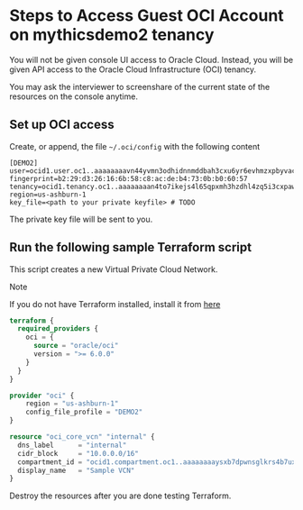 # Steps to Access Guest OCI Account on mythicsdemo2 tenancy

You will not be given console UI access to Oracle Cloud. Instead, you will be given API access to the Oracle Cloud Infrastructure (OCI) tenancy.

You may ask the interviewer to screenshare of the current state of the resources on the console anytime.

## Set up OCI access

Create, or append, the file `~/.oci/config` with the following content

```
[DEMO2]
user=ocid1.user.oc1..aaaaaaaavn44yvmn3odhidnnmddbah3cxu6yr6evhmzxpbyvacuk5ueadlgq
fingerprint=b2:29:d3:26:16:6b:58:c8:ac:de:b4:73:0b:b0:60:57
tenancy=ocid1.tenancy.oc1..aaaaaaaan4to7ikejs4l65qpxmh3hzdhl4zq5i3cxpawtkgbvvj5f52x5lea
region=us-ashburn-1
key_file=<path to your private keyfile> # TODO
```

The private key file will be sent to you.

## Run the following sample Terraform script

This script creates a new Virtual Private Cloud Network.

> [!NOTE]
> If you do not have Terraform installed, install it from [here](https://developer.hashicorp.com/terraform/tutorials/aws-get-started/install-cli)

```tf
terraform {
  required_providers {
    oci = {
      source = "oracle/oci"
      version = ">= 6.0.0"
    }
  }
}

provider "oci" {
    region = "us-ashburn-1"
    config_file_profile = "DEMO2"
}

resource "oci_core_vcn" "internal" {
  dns_label      = "internal"
  cidr_block     = "10.0.0.0/16"
  compartment_id = "ocid1.compartment.oc1..aaaaaaaaysxb7dpwnsglkrs4b7uxfzcolhdij5a6swhbt7cf3j6pvjkohkqa"
  display_name   = "Sample VCN"
}
```

Destroy the resources after you are done testing Terraform.
